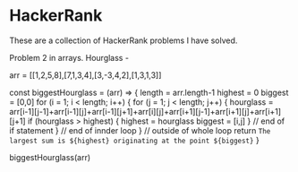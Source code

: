 # HackerRank

These are a collection of HackerRank problems I have solved. 

Problem 2 in arrays. 
Hourglass - 


arr = [[1,2,5,8],[7,1,3,4],[3,-3,4,2],[1,3,1,3]]

const biggestHourglass = (arr) => {
    length = arr.length-1
    highest = 0
    biggest = [0,0]
    for (i = 1; i < length; i++) {
        for (j = 1; j < length; j++) {
            hourglass = 
            arr[i-1][j-1]+arr[i-1][j]+arr[i-1][j+1]+arr[i][j]+arr[i+1][j-1]+arr[i+1][j]+arr[i+1][j+1]
                if (hourglass > highest) {
                    highest = hourglass
                    biggest = [i,j]
                } // end of if statement
        } // end of innder loop
    } // outside of whole loop
    return `The largest sum is ${highest} originating at the point ${biggest}`
}

biggestHourglass(arr)
